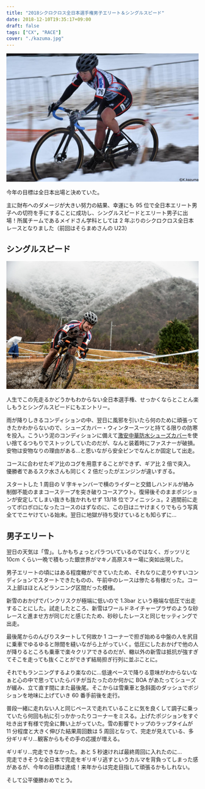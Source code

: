 ```yaml
---
title: "2018シクロクロス全日本選手権男子エリート＆シングルスピード"
date: 2018-12-10T19:35:17+09:00
draft: false
tags: ["CX", "RACE"]
cover: "./kazuma.jpg"
---
```


![image](./kazuma.jpg)

今年の目標は全日本出場と決めていた。

主に財布へのダメージが大きい努力の結果、幸運にも 95 位で全日本エリート男子への切符を手にすることに成功し、シングルスピードとエリート男子に出場！所属チームであるメイドさん学科としては 2 年ぶりのシクロクロス全日本レースとなりました（前回はそらまめさんの U23）

## シングルスピード

![image](./kikuzo.jpg)

人生でこの先走るかどうかもわからない全日本選手権、せっかくならとことん楽しもうとシングルスピードにもエントリー。

雨が降りしきるコンディションの中、翌日に風邪を引いたら何のために頑張ってきたかわからないので、シューズカバー・ウィンタースーツと持てる限りの防寒を投入。こういう泥のコンディションに備えて[激安中華防水シューズカバー](https://amzn.to/2L7sLI9)を使い捨てるつもりでストックしていたのだが、なんと装着時にファスナーが破損。安物は安物なりの理由がある…と思いながら安全ピンでなんとか固定して出走。

コースに合わせたギア比のコグを用意することができず、ギア比 2 倍で突入。優勝者であるスク水さんも同じく 2 倍だったがエンジンが違いすぎる。

スタートした 1 周目の V 字キャンバーで横のライダーと交錯しハンドルが絡み制御不能のままコーステープを突き破りコースアウト。復帰後そのままポジションが安定してしまい抜きも抜かれもせず 13/18 位でフィニッシュ。2 週間前に走ってボロボロになったコースのはずなのに、この日はニヤけまくりでもらう写真全てでニヤけている始末。翌日に地獄が待ち受けているとも知らずに…

## 男子エリート

翌日の天気は「雪」。しかもちょっとパラついているのではなく、ガッツリと 10cm くらい一晩で積もった銀世界がマキノ高原スキー場に突如出現した。

男子エリートの頃にはある程度轍ができていたため、それなりに走りやすいコンディションでスタートできたものの、午前中のレースは惨たる有様だった。コース上部はほとんどランニング区間だった模様。

新雪のおかげでパンクリスクが極端に低いので 1.3bar という極端な低圧で出走することにした。試走したところ、新雪はワールドネイチャープラザのような砂レースと進ませ方が同じだと感じたため、砂砂したレースと同じセッティングで出走。

最後尾からのんびりスタートして何故か 1 コーナーで担ぎ始める中盤の人を尻目に乗車でゆるゆると隙間を縫いながら上がっていく。低圧にしたおかげで他の人が降りるところも乗車で楽々クリアできるのだが、轍以外の新雪は抵抗が強すぎてそこを走っても抜くことができず結局担ぎ行列に並ぶことに。

それでもランニングするより楽なのに…低速ペースで降りる意味がわからないなぁと心の中で思っていたらバチが当たったのか何かに BOA があたってシューズが緩み、立て直す間にまた最後尾。そこからは雪乗車と急斜面のダッシュでポジションを地味に上げていき 60 番手前後を走行。

普段一緒に走れない人と同じペースで走れていることに気を良くして調子に乗っていたら何回も杭に引っかかったりコーナーをミスる。上げたポジションをすぐ吐き出す有様で完全に舞い上がっていた。雪の影響でトップのラップタイムが 11 分程度と大きく伸びた結果周回数は 5 周回となって、完走が見えている、多分ギリギリ…観客からもその手の応援が増える。

ギリギリ…完走できなかった。あと 5 秒速ければ最終周回に入れたのに…  
完走できそうな全日本で完走をギリギリ逃すというカルマを背負ってしまった感があるが、今年の目標は達成！来年からは完走目指して頑張るかもしれない。

そして公平優勝おめでとう。

<AmazonLinkBox url="http://www.amazon.co.jp/exec/obidos/ASIN/B007PLDRAC/gensobunya-22/ref=nosim/" />
